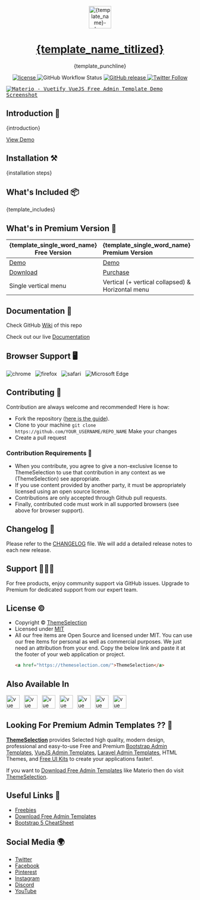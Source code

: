 <p align="center"></p>

<p align="center">
   <a href="{ts_product_page_url}" target="_blank">
      <img src="{svg_logo_url_from_current_repo}" alt="{template_name}-logo" width="60px" height="auto">
   </a>
</p>

<h1 align="center">
   <a href="{ts_product_page_url}" target="_blank" align="center">
      {template_name_titlized}
   </a>
</h1>

<p align="center">{template_punchline}</p>

<p align="center">
   <a href="{licence_url_of_current_repo}">
      <img src="https://img.shields.io/github/license/themeselection/{repo_name_from_url}" alt="license">
   </a>
   <img alt="GitHub Workflow Status" src="https://img.shields.io/github/workflow/status/themeselection/{repo_name_from_url}/Deploy">
   <a href="{repo_url}/releases">
    <img src="https://img.shields.io/github/release/themeselection/{repo_name_from_url}.svg" alt="GitHub release">
  </a>
   <a href="https://twitter.com/Theme_Selection" target="_blank">
      <img alt="Twitter Follow" src="https://img.shields.io/twitter/follow/Theme_Selection">
   </a>
</p>

<kbd>[![Materio - Vuetify VueJS Free Admin Template Demo Screenshot]({product_demo_image_url})]({ts_product_page_url})</kbd>

## Introduction 🚀

{introduction}

[View Demo]({direct_demo_url__NOT_PRODUCT_PAGE_URL})

## Installation ⚒️

{installation steps}

## What's Included 📦

{template_includes}

## What's in Premium Version 💎

| {template_single_word_name} Free Version        | {template_single_word_name} Premium Version       |
| ----------------------------------------------- | :------------------------------------------------ |
| [Demo]({direct_demo_url__NOT_PRODUCT_PAGE_URL}) | [Demo]({product_landing_page_url})                |
| [Download]({ts_product_page_url})               | [Purchase]({ts_premium_product_page_url})                 |
| Single vertical menu                            | Vertical (+ vertical collapsed) & Horizontal menu |

## Documentation 📜

<!-- If you have docs in wiki then use below line -->

Check GitHub [Wiki]({repo_url}/wiki) of this repo

<!-- If you have live docs then use below line -->

Check out our live [Documentation]({live_docs_link})

## Browser Support 🖥️

![chrome](https://github.com/themeselection/template-free/assets/47495003/1d0c484d-d5e3-4062-a382-cd7c5a72257c)
&nbsp;&nbsp;![firefox](https://github.com/themeselection/template-free/assets/47495003/4ba29799-ec83-44db-9b40-43076714a05f)
&nbsp;&nbsp;![safari](https://github.com/themeselection/template-free/assets/47495003/5cea3807-df27-4edb-99b6-bb46398bff7a)
&nbsp;&nbsp;![Microsoft Edge](https://github.com/themeselection/template-free/assets/47495003/8d143a62-6adf-4b24-927c-eaf1e5a16290)

## Contributing 🦸

Contribution are always welcome and recommended! Here is how:

* Fork the repository ([here is the guide](https://docs.github.com/en/get-started/quickstart/fork-a-repo)).
* Clone to your machine `git clone https://github.com/YOUR_USERNAME/REPO_NAME` Make your changes
* Create a pull request

### Contribution Requirements 🧰

* When you contribute, you agree to give a non-exclusive license to ThemeSelection to use that contribution in any context as we (ThemeSelection) see appropriate.
* If you use content provided by another party, it must be appropriately licensed using an open source license.
* Contributions are only accepted through Github pull requests.
* Finally, contributed code must work in all supported browsers (see above for browser support).

## Changelog 📆

Please refer to the [CHANGELOG](CHANGELOG.md) file. We will add a detailed release notes to each new release.

## Support 🧑🏻‍💻

For free products, enjoy community support via GitHub issues. Upgrade to Premium for dedicated support from our expert team.

## License &copy;

- Copyright © [ThemeSelection](https://themeselection.com/)
- Licensed under [MIT](LICENSE.md)
- All our free items are Open Source and licensed under MIT. You can use our free items for personal as well as commercial purposes. We just need an attribution from your end. Copy the below link and paste it at the footer of your web application or project.
   ```html
  <a href="https://themeselection.com/">ThemeSelection</a>
   ```

## Also Available In

<p>
   <a href="{pro_vue_version_item_page_link_on_themeselection}" target="_blank"><img src="https://themeselection-cdn.b-cdn.net/wp-content/uploads/2022/07/vuejs-logo.png" alt="vue" width="36px" height="auto"></img></a>&nbsp;&nbsp;
   <a href="{pro_nextjs_version_item_page_link_on_themeselection}" target="_blank"><img src="https://themeselection-cdn.b-cdn.net/wp-content/uploads/2022/10/NextJS.png" alt="vue" width="36px" height="auto"></img></a>&nbsp;&nbsp;
   <a href="{pro_react_version_item_page_link_on_themeselection}" target="_blank"><img src="https://themeselection-cdn.b-cdn.net/wp-content/uploads/2022/07/react-logo-new.png" alt="vue" width="36px" height="auto"></img></a>&nbsp;&nbsp;
   <a href="{pro_html_laravel_version_item_page_link_on_themeselection}" target="_blank"><img src="https://themeselection-cdn.b-cdn.net/wp-content/uploads/2022/07/laravel-logo.png" alt="vue" width="36px" height="auto"></img></a>&nbsp;&nbsp;
   <a href="{pro_net_core_version_item_page_link_on_themeselection}" target="_blank"><img src="https://themeselection-cdn.b-cdn.net/wp-content/uploads/2022/10/asp.net_.png" alt="vue" width="36px" height="auto"></img></a>&nbsp;&nbsp;
   <a href="{pro_html_django_version_item_page_link_on_themeselection}" target="_blank"><img src="https://themeselection-cdn.b-cdn.net/wp-content/uploads/2023/09/django-icon.png" alt="vue" width="36px" height="auto"></img></a>&nbsp;&nbsp;
   <a href="{pro_html_version_item_page_link_on_themeselection}" target="_blank"><img src="https://themeselection-cdn.b-cdn.net/wp-content/uploads/2022/07/bootstrap-logo-new.png" alt="vue" width="36px" height="auto"></img></a>&nbsp;&nbsp;
</p>

<!-- Add other pro variants here. You can get logo URL from here: https://icones.js.org/collection/logos -->

## Looking For Premium Admin Templates ?? 👀

**[ThemeSelection](https://themeselection.com/)** provides Selected high quality, modern design, professional and easy-to-use Free and Premium [Bootstrap Admin Templates](https://themeselection.com/products/category/bootstrap-admin-templates/), [VueJS Admin Templates](https://themeselection.com/products/category/vuejs-admin-templates/), [Laravel Admin Templates](https://themeselection.com/products/category/laravel-admin-templates/), HTML Themes, and [Free UI Kits](https://themeselection.com/products/category/free-ui-kits/) to create your applications faster!.

If you want to [Download Free Admin Templates](https://themeselection.com/products/category/download-free-admin-templates/) like Materio then do visit [ThemeSelection](https://themeselection.com/).

## Useful Links 🎁

* [Freebies](https://themeselection.com/products/category/download-free-admin-templates/)
* [Download Free Admin Templates](https://themeselection.com/products/category/download-free-admin-templates/)
* [Bootstrap 5 CheatSheet](https://bootstrap-cheatsheet.themeselection.com/)

## Social Media :earth_africa:

- [Twitter](https://twitter.com/Theme_Selection)
- [Facebook](https://www.facebook.com/ThemeSelections/)
- [Pinterest](https://pinterest.com/themeselect/)
- [Instagram](https://www.instagram.com/themeselection/)
- [Discord](https://discord.gg/kBHkY7DekX)
- [YouTube](https://www.youtube.com/channel/UCuryo5s0CW4aP83itLjIdZg)
